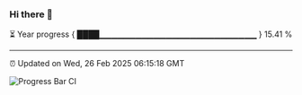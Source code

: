 ### Hi there 👋

⏳ Year progress { ████▁▁▁▁▁▁▁▁▁▁▁▁▁▁▁▁▁▁▁▁▁▁▁▁▁▁ } 15.41 %

---

⏰ Updated on Wed, 26 Feb 2025 06:15:18 GMT

![Progress Bar CI](https://github.com/Shyam-Makwana/GitHub-Actions-Demo/workflows/Progress%20Bar%20CI/badge.svg)

